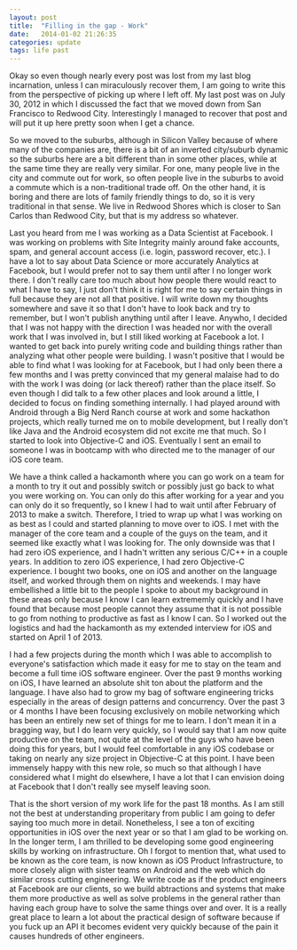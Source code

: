 ```yaml
---
layout: post
title:  "Filling in the gap - Work"
date:   2014-01-02 21:26:35
categories: update
tags: life past
---
```


Okay so even though nearly every post was lost from my last blog incarnation,
unless I can miraculously recover them, I am going to write this from the
perspective of picking up where I left off. My last post was on July 30, 2012
in which I discussed the fact that we moved down from San Francisco to Redwood
City. Interestingly I managed to recover that post and will put it up here
pretty soon when I get a chance.

So we moved to the suburbs, although in Silicon Valley because of where many of
the companies are, there is a bit of an inverted city/suburb dynamic so the
suburbs here are a bit different than in some other places, while at the same
time they are really very similar. For one, many people live in the city and
commute out for work, so often people live in the suburbs to avoid a commute
which is a non-traditional trade off. On the other hand, it is boring and there
are lots of family friendly things to do, so it is very traditional in that
sense. We live in Redwood Shores which is closer to San Carlos than Redwood
City, but that is my address so whatever.

Last you heard from me I was working as a Data Scientist at Facebook. I was
working on problems with Site Integrity mainly around fake accounts, spam, and
general account access (i.e. login, password recover, etc.). I have a lot to
say about Data Science or more accurately Analytics at Facebook, but I would
prefer not to say them until after I no longer work there. I don't really care
too much about how people there would react to what I have to say, I just don't
think it is right for me to say certain things in full because they are not all
that positive. I will write down my thoughts somewhere and save it so that I
don't have to look back and try to remember, but I won't publish anything until
after I leave. Anywho, I decided that I was not happy with the direction I was
headed nor with the overall work that I was involved in, but I still liked
working at Facebook a lot. I wanted to get back into purely writing code and
building things rather than analyzing what other people were building. I wasn't
positive that I would be able to find what I was looking for at Facebook, but I
had only been there a few months and I was pretty convinced that my general
malaise had to do with the work I was doing (or lack thereof) rather than the
place itself. So even though I did talk to a few other places and look around a
little, I decided to focus on finding something internally. I had played around
with Android through a Big Nerd Ranch course at work and some hackathon
projects, which really turned me on to mobile development, but I really don't
like Java and the Android ecosystem did not excite me that much. So I started
to look into Objective-C and iOS. Eventually I sent an email to someone I was
in bootcamp with who directed me to the manager of our iOS core team.

We have a think called a hackamonth where you can go work on a team for a month
to try it out and possibly switch or possibly just go back to what you were
working on. You can only do this after working for a year and you can only do
it so frequently, so I knew I had to wait until after February of 2013 to make
a switch. Therefore, I tried to wrap up what I was working on as best as I
could and started planning to move over to iOS. I met with the manager of the
core team and a couple of the guys on the team, and it seemed like exactly what
I was looking for. The only downside was that I had zero iOS experience, and I
hadn't written any serious C/C++ in a couple years. In addition to zero iOS
experience, I had zero Objective-C experience. I bought two books, one on iOS
and another on the language itself, and worked through them on nights and
weekends. I may have embellished a little bit to the people I spoke to about my
background in these areas only because I know I can learn extrememly quickly
and I have found that because most people cannot they assume that it is not
possible to go from nothing to productive as fast as I know I can. So I worked
out the logistics and had the hackamonth as my extended interview for iOS and
started on April 1 of 2013.

I had a few projects during the month which I was able to accomplish to
everyone's satisfaction which made it easy for me to stay on the team and
become a full time iOS software engineer. Over the past 9 months working on
iOS, I have learned an absolute shit ton about the platform and the language. I
have also had to grow my bag of software engineering tricks especially in the
areas of design patterns and concurrency. Over the past 3 or 4 months I have
been focusing exclusively on mobile networking which has been an entirely new
set of things for me to learn. I don't mean it in a bragging way, but I do
learn very quickly, so I would say that I am now quite productive on the team,
not quite at the level of the guys who have been doing this for years, but I
would feel comfortable in any iOS codebase or taking on nearly any size
project in Objective-C at this point. I have been immensely happy with this new
role, so much so that although I have considered what I might do elsewhere, I
have a lot that I can envision doing at Facebook that I don't really see myself
leaving soon.

That is the short version of my work life for the past 18 months. As I am still
not the best at understanding properitary from public I am going to defer
saying too much more in detail. Nonetheless, I see a ton of exciting
opportunities in iOS over the next year or so that I am glad to be working on.
In the longer term, I am thrilled to be developing some good engineering skills
by working on infrastructure. Oh I forgot to mention that, what used to be
known as the core team, is now known as iOS Product Infrastructure, to more
closely align with sister teams on Android and the web which do similar cross
cutting engineering. We write code as if the product engineers at Facebook are
our clients, so we build abtractions and systems that make them more productive
as well as solve problems in the general rather than having each group have to
solve the same things over and over. It is a really great place to learn a lot
about the practical design of software because if you fuck up an API it becomes
evident very quickly because of the pain it causes hundreds of other engineers.
